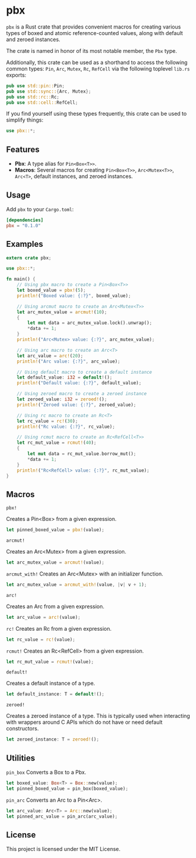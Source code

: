 # pbx

`pbx` is a Rust crate that provides convenient macros for creating various types of boxed and atomic reference-counted values, along with default and zeroed instances. 

The crate is named in honor of its most notable member, the `Pbx` type.

Additionally, this crate can be used as a shorthand to access the following common types: `Pin`, `Arc`, `Mutex`, `Rc`, `RefCell` via the following toplevel `lib.rs` exports:

```rust
pub use std::pin::Pin;
pub use std::sync::{Arc, Mutex};
pub use std::rc::Rc;
pub use std::cell::RefCell;
```

If you find yourself using these types frequently, this crate can be used to simplify things:

```rust
use pbx::*;
```

## Features

- **Pbx**: A type alias for `Pin<Box<T>>`.
- **Macros**: Several macros for creating `Pin<Box<T>>`, `Arc<Mutex<T>>`, `Arc<T>`, default instances, and zeroed instances.

## Usage

Add `pbx` to your `Cargo.toml`:

```toml
[dependencies]
pbx = "0.1.0"

```
## Examples

```rust
extern crate pbx;

use pbx::*;

fn main() {
    // Using pbx macro to create a Pin<Box<T>>
    let boxed_value = pbx!(5);
    println!("Boxed value: {:?}", boxed_value);

    // Using arcmut macro to create an Arc<Mutex<T>>
    let arc_mutex_value = arcmut!(10);
    {
        let mut data = arc_mutex_value.lock().unwrap();
        *data += 1;
    }
    println!("Arc<Mutex> value: {:?}", arc_mutex_value);

    // Using arc macro to create an Arc<T>
    let arc_value = arc!(20);
    println!("Arc value: {:?}", arc_value);

    // Using default macro to create a default instance
    let default_value: i32 = default!();
    println!("Default value: {:?}", default_value);

    // Using zeroed macro to create a zeroed instance
    let zeroed_value: i32 = zeroed!();
    println!("Zeroed value: {:?}", zeroed_value);

    // Using rc macro to create an Rc<T>
    let rc_value = rc!(30);
    println!("Rc value: {:?}", rc_value);

    // Using rcmut macro to create an Rc<RefCell<T>>
    let rc_mut_value = rcmut!(40);
    {
        let mut data = rc_mut_value.borrow_mut();
        *data += 1;
    }
    println!("Rc<RefCell> value: {:?}", rc_mut_value);
}
```

## Macros

`pbx!`

Creates a Pin<Box<T>> from a given expression.

```rust
let pinned_boxed_value = pbx!(value);
```

`arcmut!`

Creates an Arc<Mutex<T>> from a given expression.

```rust
let arc_mutex_value = arcmut!(value);
```

`arcmut_with!`
Creates an Arc<Mutex<T>> with an initializer function.

```rust
let arc_mutex_value = arcmut_with!(value, |v| v + 1);
```

`arc!`

Creates an Arc<T> from a given expression.

```rust
let arc_value = arc!(value);
```

`rc!`
Creates an Rc<T> from a given expression.

```rust
let rc_value = rc!(value);
```

`rcmut!`
Creates an Rc<RefCell<T>> from a given expression.

```rust
let rc_mut_value = rcmut!(value);
```

`default!`

Creates a default instance of a type.

```rust
let default_instance: T = default!();
```

`zeroed!`

Creates a zeroed instance of a type. This is typically used when interacting with wrappers around C APIs which do not have or need default constructors.

```rust
let zeroed_instance: T = zeroed!();
```

## Utilities
`pin_box`
Converts a Box<T> to a Pbx<T>.

```rust
let boxed_value: Box<T> = Box::new(value);
let pinned_boxed_value = pin_box(boxed_value);
```

`pin_arc`
Converts an Arc<T> to a Pin<Arc<T>>.

```rust
let arc_value: Arc<T> = Arc::new(value);
let pinned_arc_value = pin_arc(arc_value);
```

## License

This project is licensed under the MIT License.
